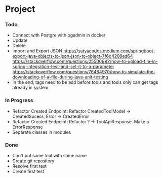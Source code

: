 # Project

### Todo

- Connect with Postgre with pgadmin in docker 
- Update 
- Delete
- Import and Export JSON
	https://satyacodes.medium.com/springboot-export-java-objects-to-json-json-to-object-7f6d4208ed64
	https://stackoverflow.com/questions/25506982/how-to-upload-file-in-spring-integration-test-and-set-it-to-a-parameter
	https://stackoverflow.com/questions/76464970/how-to-simulate-the-downloading-of-a-file-during-java-unit-testing 
- In the end, tags need to be add before tools and tools only can get tags already in system 

### In Progress

- Refactor Created Endpoint: Refactor CreatedToolModel -> CreatedSucess, Error -> CreatedError
- Refactor Created Endpoint: Refactor ? -> ToolApiResponse. Make a ErrorResponse
- Separate classes in modules

### Done

- Can't put same tool with same name  
- Create git repository  
- Resolve first test  
- Create first test  

